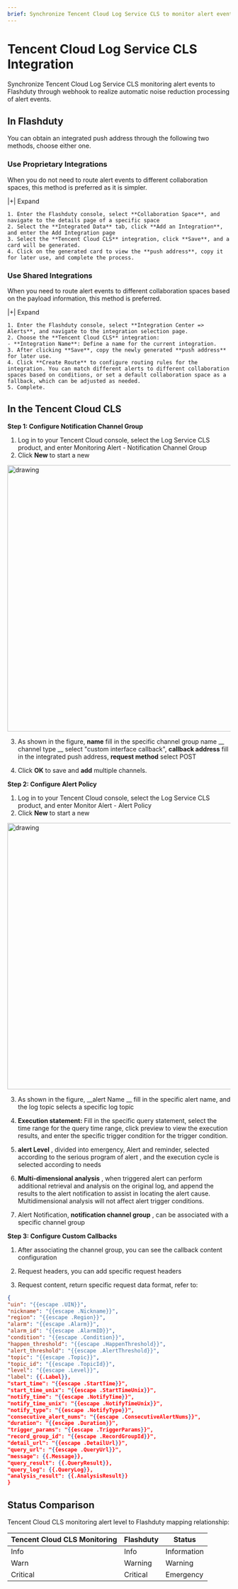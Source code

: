 ```yaml
---
brief: Synchronize Tencent Cloud Log Service CLS to monitor alert events to Kuaimao Nebula through webhook to realize automatic noise reduction processing of alert events
---
```


# Tencent Cloud Log Service CLS Integration

Synchronize Tencent Cloud Log Service CLS monitoring alert events to Flashduty through webhook to realize automatic noise reduction processing of alert events.

## In Flashduty
You can obtain an integrated push address through the following two methods, choose either one.

### Use Proprietary Integrations

When you do not need to route alert events to different collaboration spaces, this method is preferred as it is simpler.

|+| Expand

    1. Enter the Flashduty console, select **Collaboration Space**, and navigate to the details page of a specific space
    2. Select the **Integrated Data** tab, click **Add an Integration**, and enter the Add Integration page
    3. Select the **Tencent Cloud CLS** integration, click **Save**, and a card will be generated.
    4. Click on the generated card to view the **push address**, copy it for later use, and complete the process.

### Use Shared Integrations

When you need to route alert events to different collaboration spaces based on the payload information, this method is preferred.

|+| Expand

    1. Enter the Flashduty console, select **Integration Center => Alerts**, and navigate to the integration selection page.
    2. Choose the **Tencent Cloud CLS** integration:
    - **Integration Name**: Define a name for the current integration.
    3. After clicking **Save**, copy the newly generated **push address** for later use.
    4. Click **Create Route** to configure routing rules for the integration. You can match different alerts to different collaboration spaces based on conditions, or set a default collaboration space as a fallback, which can be adjusted as needed.
    5. Complete.

## In the Tencent Cloud CLS

**Step 1: Configure Notification Channel Group**

1. Log in to your Tencent Cloud console, select the Log Service CLS product, and enter Monitoring Alert - Notification Channel Group
2. Click **New** to start a new

<img alt="drawing" width="600" src="https://fcdoc.github.io/img/zh/flashduty/mixin/alert_integration/tencent_cls/1.avif" />

3. As shown in the figure, **name** fill in the specific channel group name __ channel type __ select "custom interface callback", **callback address** fill in the integrated push address, **request method** select POST

4. Click **OK** to save and **add** multiple channels.

**Step 2: Configure Alert Policy**

1. Log in to your Tencent Cloud console, select the Log Service CLS product, and enter Monitor Alert - Alert Policy
2. Click **New** to start a new

<img alt="drawing" width="600" src="https://fcdoc.github.io/img/zh/flashduty/mixin/alert_integration/tencent_cls/2.avif" />

3. As shown in the figure, __alert Name __ fill in the specific alert name, and the log topic selects a specific log topic

4. **Execution statement:** Fill in the specific query statement, select the time range for the query time range, click preview to view the execution results, and enter the specific trigger condition for the trigger condition.

5. **alert Level** , divided into emergency, Alert and reminder, selected according to the serious program of alert , and the execution cycle is selected according to needs

6. **Multi-dimensional analysis** , when triggered alert can perform additional retrieval and analysis on the original log, and append the results to the alert notification to assist in locating the alert cause. Multidimensional analysis will not affect alert trigger conditions.

7. Alert Notification, **notification channel group** , can be associated with a specific channel group

**Step 3: Configure Custom Callbacks**

1. After associating the channel group, you can see the callback content configuration

2. Request headers, you can add specific request headers

3. Request content, return specific request data format, refer to:

```json
{
"uin": "{{escape .UIN}}",
"nickname": "{{escape .Nickname}}",
"region": "{{escape .Region}}",
"alarm": "{{escape .Alarm}}",
"alarm_id": "{{escape .AlarmID}}",
"condition": "{{escape .Condition}}",
"happen_threshold": "{{escape .HappenThreshold}}",
"alert_threshold": "{{escape .AlertThreshold}}",
"topic": "{{escape .Topic}}",
"topic_id": "{{escape .TopicId}}",
"level": "{{escape .Level}}",
"label": {{.Label}},
"start_time": "{{escape .StartTime}}",
"start_time_unix": "{{escape .StartTimeUnix}}",
"notify_time": "{{escape .NotifyTime}}",
"notify_time_unix": "{{escape .NotifyTimeUnix}}",
"notify_type": "{{escape .NotifyType}}",
"consecutive_alert_nums": "{{escape .ConsecutiveAlertNums}}",
"duration": "{{escape .Duration}}",
"trigger_params": "{{escape .TriggerParams}}",
"record_group_id": "{{escape .RecordGroupId}}",
"detail_url": "{{escape .DetailUrl}}",
"query_url": "{{escape .QueryUrl}}",
"message": {{.Message}},
"query_result": {{.QueryResult}},
"query_log": {{.QueryLog}},
"analysis_result": {{.AnalysisResult}}
}
```

## Status Comparison

Tencent Cloud CLS monitoring alert level to Flashduty mapping relationship:

| Tencent Cloud CLS Monitoring |  Flashduty    | Status
| ------------- | --------- | --- |
| Info          |  Info     | Information
| Warn          |  Warning  | Warning
| Critical      |  Critical | Emergency